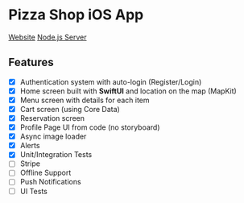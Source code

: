 # Pizza Shop iOS App

[Website](https://github.com/armanabkar/pizza_shop_server)
[Node.js Server](https://github.com/armanabkar/pizza_shop_server)

## Features

- [x] Authentication system with auto-login (Register/Login)
- [x] Home screen built with **SwiftUI** and location on the map (MapKit)
- [x] Menu screen with details for each item
- [x] Cart screen (using Core Data)
- [x] Reservation screen
- [x] Profile Page UI from code (no storyboard)
- [x] Async image loader
- [x] Alerts
- [x] Unit/Integration Tests
- [ ] Stripe
- [ ] Offline Support
- [ ] Push Notifications
- [ ] UI Tests
